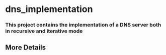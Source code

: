 # dns_implementation
### This project contains the implementation of a DNS server both in recursive and iterative mode

## More Details 
